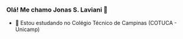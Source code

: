 ### Olá! Me chamo Jonas S. Laviani 👋
- 🌱 Estou estudando no Colégio Técnico de Campinas (COTUCA - Unicamp)

